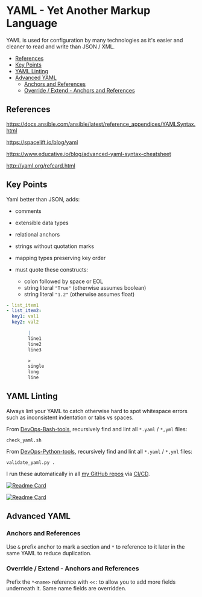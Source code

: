 # YAML - Yet Another Markup Language

YAML is used for configuration by many technologies as it's easier and cleaner to read and write than JSON / XML.

<!-- INDEX_START -->

- [References](#references)
- [Key Points](#key-points)
- [YAML Linting](#yaml-linting)
- [Advanced YAML](#advanced-yaml)
  - [Anchors and References](#anchors-and-references)
  - [Override / Extend - Anchors and References](#override--extend---anchors-and-references)

<!-- INDEX_END -->

## References

<https://docs.ansible.com/ansible/latest/reference_appendices/YAMLSyntax.html>

<https://spacelift.io/blog/yaml>

<https://www.educative.io/blog/advanced-yaml-syntax-cheatsheet>

<http://yaml.org/refcard.html>

## Key Points

Yaml better than JSON, adds:

- comments
- extensible data types
- relational anchors
- strings without quotation marks
- mapping types preserving key order

- must quote these constructs:
  - colon followed by space or EOL
  - string literal `"True"` (otherwise assumes boolean)
  - string literal `"1.2"` (otherwise assumes float)

```yaml
- list_item1
- list_item2:
  key1: val1
  key2: val2

        |
        line1
        line2
        line3

        >
        single
        long
        line
```

## YAML Linting

Always lint your YAML to catch otherwise hard to spot whitespace errors such as inconsistent indentation or tabs vs spaces.

From [DevOps-Bash-tools](devops-bash-tools.md), recursively find and lint all `*.yaml` / `*,yml` files:

```shell
check_yaml.sh
```

From [DevOps-Python-tools](devops-python-tools.md), recursively find and lint all `*.yaml` / `*,yml` files:

```shell
validate_yaml.py .
```

I run these automatically in all [my GitHub repos](https://github.com/HariSekhon) via [CI/CD](ci-cd.md).

[![Readme Card](https://github-readme-stats.vercel.app/api/pin/?username=HariSekhon&repo=DevOps-Bash-tools&theme=ambient_gradient&description_lines_count=3)](https://github.com/HariSekhon/DevOps-Bash-tools)

[![Readme Card](https://github-readme-stats.vercel.app/api/pin/?username=HariSekhon&repo=DevOps-Python-tools&theme=ambient_gradient&description_lines_count=3)](https://github.com/HariSekhon/DevOps-Python-tools)

## Advanced YAML

### Anchors and References

Use `&` prefix anchor to mark a section and `*` to reference to it later in the same YAML to reduce duplication.

### Override / Extend - Anchors and References

Prefix the `*<name>` reference with `<<:` to allow you to add more fields underneath it. Same name fields are overridden.
